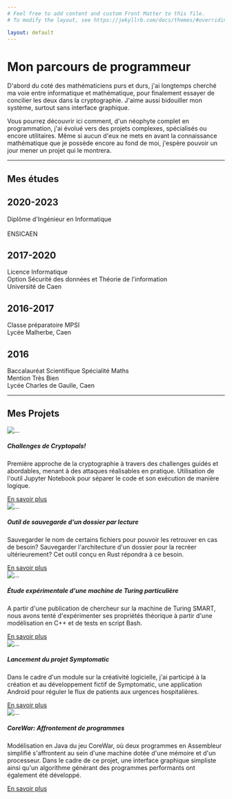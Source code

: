 ```yaml
---
# Feel free to add content and custom Front Matter to this file.
# To modify the layout, see https://jekyllrb.com/docs/themes/#overriding-theme-defaults

layout: default
---
```


<script src="//cdnjs.cloudflare.com/ajax/libs/highlight.js/10.0.3/highlight.min.js"></script>
<script>hljs.initHighlightingOnLoad();</script>

# Mon parcours de programmeur

D'abord du coté des mathématiciens purs et durs, j'ai longtemps cherché ma voie entre informatique et mathématique, pour finalement essayer de concilier les deux dans la cryptographie. J'aime aussi bidouiller mon système, surtout sans interface graphique. 

Vous pourrez découvrir ici comment, d'un néophyte complet en programmation, j'ai évolué vers des projets complexes, spécialisés ou encore utilitaires. Même si aucun d'eux ne mets en avant la connaissance mathématique que je possède encore au fond de moi, j'espère pouvoir un jour mener un projet qui le montrera.

<hr>

## Mes études

<div class="timeline">
<div class="container right">
   <div class="content">
    <h2>2020-2023</h2>
    <p><span class="degree">Diplôme d'Ingénieur en Informatique</span><br><br>ENSICAEN</p>
   </div>
  </div>
 <div class="container left">
   <div class="content">
    <h2>2017-2020</h2>
    <p><span class="degree">Licence Informatique</span><br>Option Sécurité des données et Théorie de l'information <br>Université de Caen</p>
   </div>
 </div>
 <div class="container right">
   <div class="content">
     <h2>2016-2017</h2>
     <p><span class="degree">Classe préparatoire MPSI</span> <br> Lycée Malherbe, Caen</p>
   </div>
 </div>
 <div class="container left">
   <div class="content">
     <h2>2016</h2>
     <p><span class="degree">Baccalauréat Scientifique Spécialité Maths</span> <br> Mention Très Bien <br> Lycée Charles de Gaulle, Caen</p>
   </div>
 </div>
</div>

<hr>

## Mes Projets

<div class="row row-cols-1 row-cols-md-2" id="Projets">
<div class="col mb-4">
<div class="card h-100">
  <img src="{{ site.baseurl}}/assets/images/projets/Cryptopals/main.png" class="card-img-top" alt="...">
  <div class="card-body">
    <h5 class="card-title">Challenges de Cryptopals!</h5>
    <p class="card-text">Première approche de la cryptographie à travers des challenges guidés et abordables, menant à des attaques réalisables en pratique. Utilisation de l'outil Jupyter Notebook pour séparer le code et son exécution de manière logique.</p>
    <a href="{{ site.url }}/projets/Cryptopals/" class="btn btn-primary mybuttoncolor mybuttonstyle mx-auto stretched-link">En savoir plus</a>
  </div>
</div>
</div>
<div class="col mb-4">
<div class="card h-100">
  <img src="{{ site.baseurl}}/assets/images/placeholder-image.png" class="card-img-top" alt="...">
  <div class="card-body">
    <h5 class="card-title">Outil de sauvegarde d'un dossier par lecture</h5>
    <p class="card-text">Sauvegarder le nom de certains fichiers pour pouvoir les retrouver en cas de besoin? Sauvegarder l'architecture d'un dossier pour la recréer
    ultérieurement? Cet outil conçu en Rust répondra à ce besoin.</p>
    <a href="{{ site.url }}/projets/SaveTool/" class="btn btn-primary mybuttoncolor mybuttonstyle mx-auto stretched-link">En savoir plus</a>
  </div>
</div>
</div>
<div class="col mb-4">
<div class="card h-100">
  <img src="{{ site.baseurl}}/assets/images/projets/TuringMachine/SMARTTable.PNG" class="card-img-top" alt="...">
  <div class="card-body">
    <h5 class="card-title">Étude expérimentale d'une machine de Turing particulière</h5>
    <p class="card-text">A partir d'une publication de chercheur sur la machine de Turing SMART, nous avons tenté d'expérimenter ses propriétés théorique à partir d'une
    modélisation en C++ et de tests en script Bash.</p>
    <a href="{{ site.url }}/projets/TuringMachine/" class="btn btn-primary mybuttoncolor mybuttonstyle mx-auto stretched-link">En savoir plus</a>
  </div>
</div>
</div>
<div class="col mb-4">
<div class="card h-100">
  <img src="{{ site.baseurl}}/assets/images/projets/Symptomatic/symptomatic2.jpg" class="card-img-top" alt="...">
  <div class="card-body">
    <h5 class="card-title">Lancement du projet Symptomatic</h5>
    <p class="card-text">Dans le cadre d'un module sur la créativité logicielle, j'ai participé à la création et au développement fictif de Symptomatic, une application Android pour réguler le flux de patients aux urgences hospitalières.</p>
    <a href="{{ site.url }}/projets/Symptomatic" class="btn btn-primary mybuttoncolor mybuttonstyle mx-auto stretched-link">En savoir plus</a>
  </div>
</div>
</div>
<div class="col mb-4">
<div class="card h-100">
  <img src="{{ site.baseurl}}/assets/images/projets/CoreWar/corewar3.png" class="card-img-top" alt="...">
  <div class="card-body">
    <h5 class="card-title">CoreWar: Affrontement de programmes</h5>
    <p class="card-text">Modélisation en Java du jeu CoreWar, où deux programmes en Assembleur simplifié s'affrontent au sein d'une machine dotée d'une mémoire et d'un processeur. Dans le cadre de ce projet, une interface graphique simpliste ainsi qu'un algorithme générant des programmes performants ont également été développé.</p>
    <a href="{{ site.url }}/projets/CoreWar" class="btn btn-primary mybuttoncolor mybuttonstyle mx-auto stretched-link">En savoir plus</a>
  </div>
</div>
</div>
</div>

